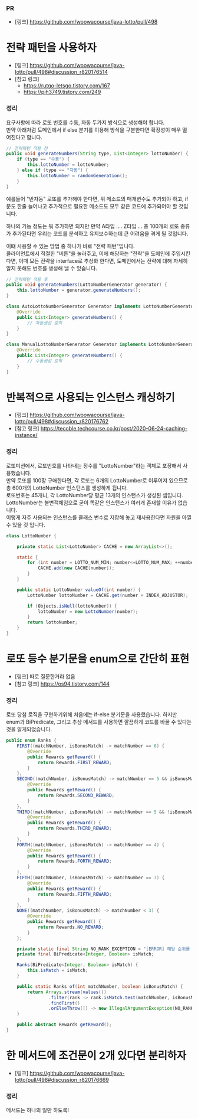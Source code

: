 ### PR
- [링크] https://github.com/woowacourse/java-lotto/pull/498

# 전략 패턴을 사용하자
- [링크] https://github.com/woowacourse/java-lotto/pull/498#discussion_r820176514
- [참고 링크] 
    - https://rutgo-letsgo.tistory.com/167
    - https://pjh3749.tistory.com/249

### 정리
요구사항에 따라 로또 번호를 수동, 자동 두가지 방식으로 생성해야 합니다.
<br>만약 아래처럼 도메인에서 if else 분기를 이용해 방식을 구분한다면 확장성이 매우 떨어진다고 합니다.
```java
// 전략패턴 적용 전
public void generateNumbers(String type, List<Integer> lottoNumber) {
    if (type == "수동") {
        this.lottoNumber = lottoNumber;
    } else if (type == "자동") {
        this.lottoNumber = randomGeneration();
    }
}
```
예를들어 "반자동" 로또를 추가해야 한다면, 위 메소드의 매개변수도 추가되야 하고, if문도 한줄 늘어나고 추가적으로 필요한 메소드도 모두 같은 코드에 추가되어야 할 것입니다.

하나의 기능 정도는 뭐 추가하면 되지만 만약 A타입 .... Z타입 ... 총 100개의 로또 종류가 추가된다면 우리는 코드를 분석하고 유지보수하는데 큰 어려움을 겪게 될 것입니다.

이떄 사용할 수 있는 방법 중 하나가 바로 "전략 패턴"입니다.
<br>클라이언트에서 적절한 "버튼"을 눌러주고, 이에 해당하는 "전략"을 도메인에 주입시킨다면, 이때 모든 전략을 interface로 추상화 한다면,
도메인에서는 전략에 대해 자세히 알지 못해도 번호를 생성해 낼 수 있습니다.

```java
// 전략패턴 적용 후
public void generateNumbers(LottoNumberGenerator generator) {
    this.lottoNumber = generator.generateNumbers();
}

class AutoLottoNumberGenerator Generator implements LottoNumberGenerator {
    @Override
    public List<Integer> generateNumbers() {
        // 자동생성 로직
    }
}

class ManualLottoNumberGenerator Generator implements LottoNumberGenerator {
    @Override
    public List<Integer> generateNumbers() {
        // 수동생성 로직
    }
}
```


# 반복적으로 사용되는 인스턴스 캐싱하기
- [링크] https://github.com/woowacourse/java-lotto/pull/498#discussion_r820176762
- [참고 링크] https://tecoble.techcourse.co.kr/post/2020-06-24-caching-instance/

### 정리
로또미션에서, 로또번호를 나타내는 정수를 "LottoNumber"라는 객체로 포장해서 사용했습니다.
<br>만약 로또를 100장 구매한다면, 각 로또는 6개의 LottoNumber로 이루어져 있으므로 총 600개의 LottoNumber 인스턴스를 생성하게 됩니다.
<br>로또번호는 45개니, 각 LottoNumber당 평균 13개의 인스턴스가 생성된 셈입니다. LottoNumber는 불변객체임으로 굳이 똑같은 인스턴스가 여러개 존재할 이유가 없습니다.
<br>이렇게 자주 사용되는 인스턴스를 클래스 변수로 저장해 놓고 재사용한다면 자원을 아낄 수 있을 것 입니다.

```java
class LottoNumber {

    private static List<LottoNumber> CACHE = new ArrayList<>();

    static {
        for (int number = LOTTO_NUM_MIN; number<=LOTTO_NUM_MAX; ++number) {
            CACHE.add(new CACHE[number]);
        }
    }

    public static LottoNumber valueOf(int number) {
        LottoNumber lottoNumber = CACHE.get(number + INDEX_ADJUSTOR);

        if (Objects.isNull(lottoNumber)) {
            lottoNumber = new LottoNumber(number);
        }
        return lottoNumber;
    }
}
```


# 로또 등수 분기문을 enum으로 간단히 표현
- [링크] 따로 질문한거라 없음
- [참고 링크] https://os94.tistory.com/144

### 정리
로또 당첨 로직을 구현하기위해 처음에는 if-else 분기문을 사용했습니다.
하지만 enum과 BiPredicate, 그리고 추상 메서드를 사용하면 깔끔하게 코드를 바꿀 수 있다는 것을 알게되었습니다.

```java
public enum Ranks {
    FIRST((matchNumber, isBonusMatch) -> matchNumber == 6) {
        @Override
        public Rewards getReward() {
            return Rewards.FIRST_REWARD;
        }
    },
    SECOND((matchNumber, isBonusMatch) -> matchNumber == 5 && isBonusMatch) {
        @Override
        public Rewards getReward() {
            return Rewards.SECOND_REWARD;
        }
    },
    THIRD((matchNumber, isBonusMatch) -> matchNumber == 5 && !isBonusMatch) {
        @Override
        public Rewards getReward() {
            return Rewards.THIRD_REWARD;
        }
    },
    FORTH((matchNumber, isBonusMatch) -> matchNumber == 4) {
        @Override
        public Rewards getReward() {
            return Rewards.FORTH_REWARD;
        }
    },
    FIFTH((matchNumber, isBonusMatch) -> matchNumber == 3) {
        @Override
        public Rewards getReward() {
            return Rewards.FIFTH_REWARD;
        }
    },
    NONE((matchNumber, isBonusMatch) -> matchNumber < 3) {
        @Override
        public Rewards getReward() {
            return Rewards.NO_REWARD;
        }
    };

    private static final String NO_RANK_EXCEPTION = "[ERROR] 해당 순위를 찾을 수 없습니다.";
    private final BiPredicate<Integer, Boolean> isMatch;

    Ranks(BiPredicate<Integer, Boolean> isMatch) {
        this.isMatch = isMatch;
    }

    public static Ranks of(int matchNumber, boolean isBonusMatch) {
        return Arrays.stream(values())
                .filter(rank -> rank.isMatch.test(matchNumber, isBonusMatch))
                .findFirst()
                .orElseThrow(() -> new IllegalArgumentException(NO_RANK_EXCEPTION));
    }

    public abstract Rewards getReward();
}
```

# 한 메서드에 조건문이 2개 있다면 분리하자
- [링크] https://github.com/woowacourse/java-lotto/pull/498#discussion_r820176669

### 정리
메서드는 하나의 일만 하도록!